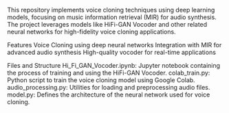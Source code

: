This repository implements voice cloning techniques using deep learning models, focusing on music information retrieval (MIR) for audio synthesis. The project leverages models like HiFi-GAN Vocoder and other related neural networks for high-fidelity voice cloning applications.

Features
Voice Cloning using deep neural networks
Integration with MIR for advanced audio synthesis
High-quality vocoder for real-time applications

Files and Structure
Hi_Fi_GAN_Vocoder.ipynb: Jupyter notebook containing the process of training and using the HiFi-GAN Vocoder.
colab_train.py: Python script to train the voice cloning model using Google Colab.
audio_processing.py: Utilities for loading and preprocessing audio files.
model.py: Defines the architecture of the neural network used for voice cloning.

